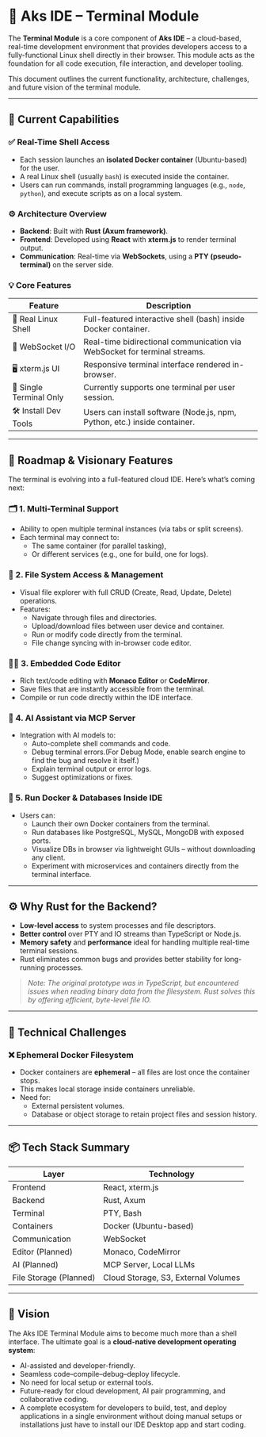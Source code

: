 # 🧠 Aks IDE – Terminal Module

The **Terminal Module** is a core component of **Aks IDE** – a cloud-based, real-time development environment that provides developers access to a fully-functional Linux shell directly in their browser. This module acts as the foundation for all code execution, file interaction, and developer tooling.

This document outlines the current functionality, architecture, challenges, and future vision of the terminal module.

---

## 📌 Current Capabilities

### ✅ Real-Time Shell Access

- Each session launches an **isolated Docker container** (Ubuntu-based) for the user.
- A real Linux shell (usually `bash`) is executed inside the container.
- Users can run commands, install programming languages (e.g., `node`, `python`), and execute scripts as on a local system.

### ⚙️ Architecture Overview

- **Backend**: Built with **Rust (Axum framework)**.
- **Frontend**: Developed using **React** with **xterm.js** to render terminal output.
- **Communication**: Real-time via **WebSockets**, using a **PTY (pseudo-terminal)** on the server side.

### 💡 Core Features

| Feature                 | Description                                                               |
| ----------------------- | ------------------------------------------------------------------------- |
| 🐧 Real Linux Shell     | Full-featured interactive shell (bash) inside Docker container.           |
| 🔄 WebSocket I/O        | Real-time bidirectional communication via WebSocket for terminal streams. |
| 🖥️ xterm.js UI          | Responsive terminal interface rendered in-browser.                        |
| 🧱 Single Terminal Only | Currently supports one terminal per user session.                         |
| 🛠 Install Dev Tools     | Users can install software (Node.js, npm, Python, etc.) inside container. |

---

## 🔮 Roadmap & Visionary Features

The terminal is evolving into a full-featured cloud IDE. Here’s what’s coming next:

### 🗂 1. Multi-Terminal Support

- Ability to open multiple terminal instances (via tabs or split screens).
- Each terminal may connect to:
  - The same container (for parallel tasking),
  - Or different services (e.g., one for build, one for logs).

### 📁 2. File System Access & Management

- Visual file explorer with full CRUD (Create, Read, Update, Delete) operations.
- Features:
  - Navigate through files and directories.
  - Upload/download files between user device and container.
  - Run or modify code directly from the terminal.
  - File change syncing with in-browser code editor.

### 🧑‍💻 3. Embedded Code Editor

- Rich text/code editing with **Monaco Editor** or **CodeMirror**.
- Save files that are instantly accessible from the terminal.
- Compile or run code directly within the IDE interface.

### 🤖 4. AI Assistant via MCP Server

- Integration with AI models to:
  - Auto-complete shell commands and code.
  - Debug terminal errors.(For Debug Mode, enable search engine to find the bug and resolve it itself.)
  - Explain terminal output or error logs.
  - Suggest optimizations or fixes.

### 🐳 5. Run Docker & Databases Inside IDE

- Users can:
  - Launch their own Docker containers from the terminal.
  - Run databases like PostgreSQL, MySQL, MongoDB with exposed ports.
  - Visualize DBs in browser via lightweight GUIs – without downloading any client.
  - Experiment with microservices and containers directly from the terminal interface.

---

## ⚙️ Why Rust for the Backend?

- **Low-level access** to system processes and file descriptors.
- **Better control** over PTY and IO streams than TypeScript or Node.js.
- **Memory safety** and **performance** ideal for handling multiple real-time terminal sessions.
- Rust eliminates common bugs and provides better stability for long-running processes.

> _Note: The original prototype was in TypeScript, but encountered issues when reading binary data from the filesystem. Rust solves this by offering efficient, byte-level file IO._

---

## 🚧 Technical Challenges

### ❌ Ephemeral Docker Filesystem

- Docker containers are **ephemeral** – all files are lost once the container stops.
- This makes local storage inside containers unreliable.
- Need for:
  - External persistent volumes.
  - Database or object storage to retain project files and session history.

---

## 📦 Tech Stack Summary

| Layer                  | Technology                          |
| ---------------------- | ----------------------------------- |
| Frontend               | React, xterm.js                     |
| Backend                | Rust, Axum                          |
| Terminal               | PTY, Bash                           |
| Containers             | Docker (Ubuntu-based)               |
| Communication          | WebSocket                           |
| Editor (Planned)       | Monaco, CodeMirror                  |
| AI (Planned)           | MCP Server, Local LLMs              |
| File Storage (Planned) | Cloud Storage, S3, External Volumes |

---

## 🚀 Vision

The Aks IDE Terminal Module aims to become much more than a shell interface. The ultimate goal is a **cloud-native development operating system**:

- AI-assisted and developer-friendly.
- Seamless code–compile–debug–deploy lifecycle.
- No need for local setup or external tools.
- Future-ready for cloud development, AI pair programming, and collaborative coding.
- A complete ecosystem for developers to build, test, and deploy applications in a single environment without doing manual setups or installations just have to install our IDE Desktop app and start coding.
